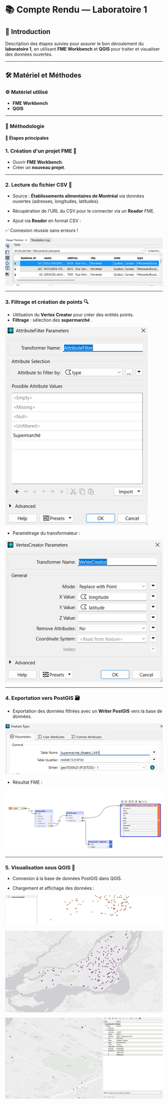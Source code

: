 # 📚 Compte Rendu — Laboratoire 1

## 🚀 Introduction
Description des étapes suivies pour assurer le bon déroulement du **laboratoire 1**, en utilisant **FME Workbench** et **QGIS** pour traiter et visualiser des données ouvertes.

---

## 🛠️ Matériel et Méthodes

### ⚙️ Matériel utilisé
- **FME Workbench**
- **QGIS**

---

### 📅 Méthodologie

#### 📝 Étapes principales

### 1. Création d'un projet FME 📂
- Ouvrir **FME Workbench**.
- Créer un **nouveau projet**.

---

### 2. Lecture du fichier CSV 📖
- Source : **Établissements alimentaires de Montréal** via données ouvertes (adresses, longitudes, latitudes).
- Récupération de l’URL du CSV pour le connecter via un **Reader** FME.

- Ajout via **Reader** en format CSV :

✅ Connexion réussie sans erreurs !

![alt text](image.png)

---

### 3. Filtrage et création de points 🔍
- Utilisation du **Vertex Creator** pour créer des entités points.
- **Filtrage** : sélection des **supermarché** .

![alt text](image-1.png)

- Paramétrage du transformateur :

![alt text](image-2.png)

---

### 4. Exportation vers PostGIS 🗃️
- Exportation des données filtrées avec un **Writer PostGIS** vers la base de données.

![alt text](image-3.png)

- Résultat FME :

![alt text](image-4.png)

---

### 5. Visualisation sous QGIS 🎨
- Connexion à la base de données PostGIS dans QGIS.

- Chargement et affichage des données :

![alt text](image-5.png)

![alt text](image-6.png)

![alt text](image-7.png)